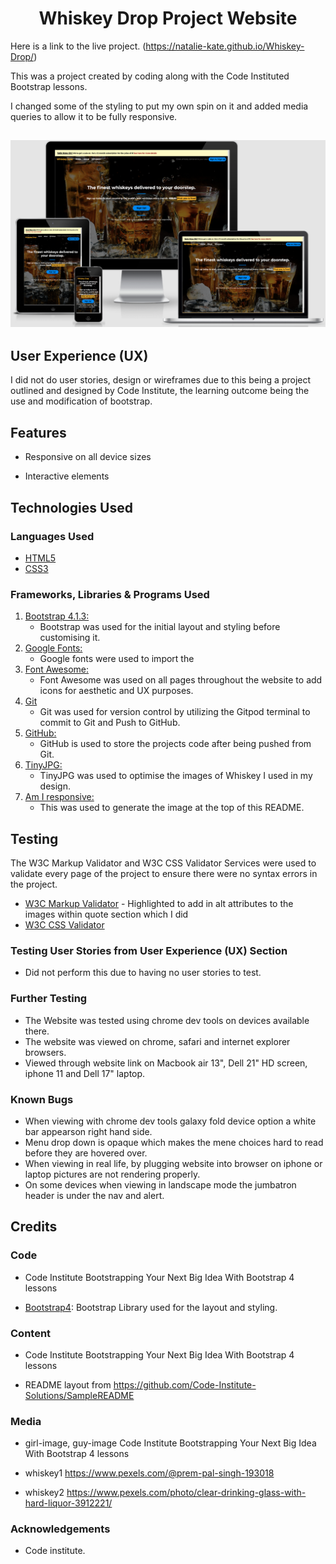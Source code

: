 <h1 align="center">Whiskey Drop Project Website</h1>

Here is a link to the live project. (https://natalie-kate.github.io/Whiskey-Drop/)

This was a project created by coding along with the Code Instituted Bootstrap lessons.

I changed some of the styling to put my own spin on it and added media queries to allow it to be fully responsive.
<h2 align="center"><img src="/media/whiskey-drop.png"><h2>

## User Experience (UX)
I did not do user stories, design or wireframes due to this being a project outlined and designed by Code Institute, the learning outcome being the use and modification of bootstrap.

## Features

-   Responsive on all device sizes

-   Interactive elements

## Technologies Used

### Languages Used

-   [HTML5](https://en.wikipedia.org/wiki/HTML5)
-   [CSS3](https://en.wikipedia.org/wiki/Cascading_Style_Sheets)

### Frameworks, Libraries & Programs Used

1. [Bootstrap 4.1.3:](https://getbootstrap.com/docs/4.1/getting-started/introduction/)
    - Bootstrap was used for the initial layout and styling before customising it.
1. [Google Fonts:](https://fonts.google.com/)
    - Google fonts were used to import the 
1. [Font Awesome:](https://fontawesome.com/)
    - Font Awesome was used on all pages throughout the website to add icons for aesthetic and UX purposes.
1. [Git](https://git-scm.com/)
    - Git was used for version control by utilizing the Gitpod terminal to commit to Git and Push to GitHub.
1. [GitHub:](https://github.com/)
    - GitHub is used to store the projects code after being pushed from Git.
1. [TinyJPG:](https://tinyjpg.com/)
    - TinyJPG was used to optimise the images of Whiskey I used in my design.
1. [Am I responsive:](http://ami.responsivedesign.is/)
    - This was used to generate the image at the top of this README.


## Testing

The W3C Markup Validator and W3C CSS Validator Services were used to validate every page of the project to ensure there were no syntax errors in the project.

-   [W3C Markup Validator](https://jigsaw.w3.org/css-validator/#validate_by_input) - Highlighted to add in alt attributes to the images within quote section which I did
-   [W3C CSS Validator](https://jigsaw.w3.org/css-validator/#validate_by_input) 



### Testing User Stories from User Experience (UX) Section

-   Did not perform this due to having no user stories to test.

   

### Further Testing

-   The Website was tested using chrome dev tools on devices available there.
-   The website was viewed on chrome, safari and internet explorer browsers.  
-   Viewed through website link on Macbook air 13", Dell 21" HD screen, iphone 11 and Dell 17" laptop.

### Known Bugs

-   When viewing with chrome dev tools galaxy fold device option a white bar appearson right hand side.
-   Menu drop down is opaque which makes the mene choices hard to read before they are hovered over.
-   When viewing in real life, by plugging website into browser on iphone or laptop pictures are not rendering properly. 
-   On some devices when viewing in landscape mode the jumbatron header is under the nav and alert. 


## Credits

### Code

-   Code Institute Bootstrapping Your Next Big Idea With Bootstrap 4 lessons

-   [Bootstrap4](https://getbootstrap.com/docs/4.1/getting-started/introduction/): Bootstrap Library used for the layout and styling.


### Content

-   Code Institute Bootstrapping Your Next Big Idea With Bootstrap 4 lessons

-   README layout from https://github.com/Code-Institute-Solutions/SampleREADME


### Media

-   girl-image, guy-image Code Institute Bootstrapping Your Next Big Idea With Bootstrap 4 lessons

-   whiskey1 https://www.pexels.com/@prem-pal-singh-193018

-   whiskey2 https://www.pexels.com/photo/clear-drinking-glass-with-hard-liquor-3912221/


### Acknowledgements

-   Code institute. 


